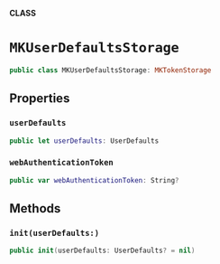 **CLASS**

# `MKUserDefaultsStorage`

```swift
public class MKUserDefaultsStorage: MKTokenStorage
```

## Properties
### `userDefaults`

```swift
public let userDefaults: UserDefaults
```

### `webAuthenticationToken`

```swift
public var webAuthenticationToken: String?
```

## Methods
### `init(userDefaults:)`

```swift
public init(userDefaults: UserDefaults? = nil)
```
